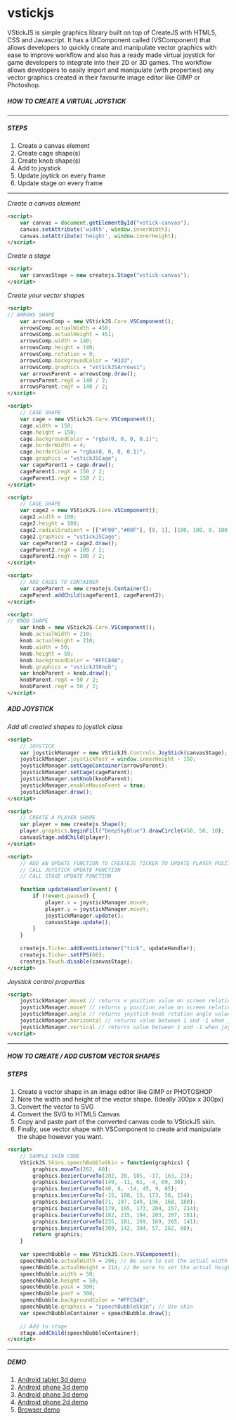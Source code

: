 # vstickjs
VStickJS is simple graphics library built on top of CreateJS with HTML5, CSS and Javascript. It has a UIComponent called (VSComponent) that allows developers to quickly create and manipulate vector graphics with ease to improve workflow and also has a ready made virtual joystick for game developers to integrate into their 2D or 3D games.  The workflow allows developers to easily import and manipulate (with properties) any vector graphics created in their favourite image editor like GIMP or Photoshop.

##### HOW TO CREATE A VIRTUAL JOYSTICK  
---
##### STEPS  
1. Create a canvas element  
2. Create cage shape(s)  
3. Create knob shape(s)  
4. Add to joystick  
5. Update joytick on every frame  
6. Update stage on every frame  

---
*Create a canvas element*   
```html
<script>
	var canvas = document.getElementById("vstick-canvas");
	canvas.setAttribute('width', window.innerWidth);
	canvas.setAttribute('height', window.innerHeight);
</script>
```
*Create a stage*  
```html
<script>
	var canvasStage = new createjs.Stage("vstick-canvas");
</script>
```
*Create your vector shapes*  
```html
<script>
// ARROWS SHAPE
	var arrowsComp = new VStickJS.Core.VSComponent();
	arrowsComp.actualWidth = 450;
	arrowsComp.actualHeight = 451;
	arrowsComp.width = 140;
	arrowsComp.height = 140;
	arrowsComp.rotation = 0;
	arrowsComp.backgroundColor = "#333";
	arrowsComp.graphics = "vstickJSArrows1";
	var arrowsParent = arrowsComp.draw();
	arrowsParent.regX = 140 / 2;
	arrowsParent.regY = 140 / 2;
</script>
```

```html
<script>
	// CAGE SHAPE
	var cage = new VStickJS.Core.VSComponent();
	cage.width = 150;
	cage.height = 150;
	cage.backgroundColor = "rgba(0, 0, 0, 0.1)";
	cage.borderWidth = 4;
	cage.borderColor = "rgba(0, 0, 0, 0.1)";
	cage.graphics = "vstickJSCage";
	var cageParent1 = cage.draw();
	cageParent1.regX = 150 / 2;
	cageParent1.regY = 150 / 2;
</script>
```

```html
<script>
	// CAGE SHAPE
	var cage2 = new VStickJS.Core.VSComponent();
	cage2.width = 100;
	cage2.height = 100;
	cage2.radialGradient = [["#F00","#00F"], [0, 1], [100, 100, 0, 100, 100, 200]];
	cage2.graphics = "vstickJSCage";
	var cageParent2 = cage2.draw();
	cageParent2.regX = 100 / 2;
	cageParent2.regY = 100 / 2;
</script>
```

```html
<script>
	// ADD CAGES TO CONTAINER
	var cageParent = new createjs.Container();
	cageParent.addChild(cageParent1, cageParent2);
</script>
```

```html
<script>
// KNOB SHAPE
	var knob = new VStickJS.Core.VSComponent();
	knob.actualWidth = 210;
	knob.actualHeight = 210;
	knob.width = 50;
	knob.height = 50;
	knob.backgroundColor = "#FFC84B";
	knob.graphics = "vstickJSKnob";
	var knobParent = knob.draw();
	knobParent.regX = 50 / 2;
	knobParent.regY = 50 / 2;
</script>
```

##### ADD JOYSTICK  
*Add all created shapes to joystick class*

```html
<script>
	// JOYSTICK
	var joystickManager = new VStickJS.Controls.JoyStick(canvasStage);
	joystickManager.joystickPosY = window.innerHeight - 150;
	joystickManager.setCageContainer(arrowsParent);
	joystickManager.setCage(cageParent);
	joystickManager.setKnob(knobParent);
	joystickManager.enableMouseEvent = true;
	joystickManager.draw();
</script>
```

```html
<script>
	// CREATE A PLAYER SHAPE
	var player = new createjs.Shape();
	player.graphics.beginFill("DeepSkyBlue").drawCircle(450, 50, 10);
	canvasStage.addChild(player);
</script>
```

```html
<script>
	// ADD AN UPDATE FUNCTION TO CREATEJS TICKER TO UPDATE PLAYER POSITION
	// CALL JOYSTICK UPDATE FUNCTION
	// CALL STAGE UPDATE FUNCTION
	
	function updateHandler(event) {
		if (!event.paused) {
			player.x = joystickManager.moveX;
			player.y = joystickManager.moveY;
			joystickManager.update();
		  	canvasStage.update();
		}
	}
	
	createjs.Ticker.addEventListener("tick", updateHandler);
	createjs.Ticker.setFPS(60);
	createjs.Touch.disable(canvasStage);
</script>
```

*Joystick control properties*
```html
<script>
	joystickManager.moveX // returns x position value on screen relative to joystick-knob x position.
	joystickManager.moveY // returns y position value on screen relative to joystick-knob y position.
	joystickManager.angle // returns joystick-knob rotation angle value.
	joystickManager.horizontal // returns value between 1 and -1 when joystick-knob moves horizontally.
	joystickManager.vertical // returns value between 1 and -1 when joystick-knob moves vertically.
</script>
```  

---
##### HOW TO CREATE / ADD CUSTOM VECTOR SHAPES  

##### STEPS  
1. Create a vector shape in an image editor like GIMP or PHOTOSHOP  
2. Note the width and height of the vector shape. (Ideally 300px x 300px)  
3. Convert the vector to SVG  
4. Convert the SVG to HTML5 Canvas  
5. Copy and paste part of the converted canvas code to VStickJS skin.
6. Finally, use vector shape with VSComponent to create and manipulate the shape however you want.  

```html
<script>
	// SAMPLE SKIN CODE
	VStickJS.Skins.speechBubbleSkin = function(graphics) {
	    graphics.moveTo(262, 60);
	    graphics.bezierCurveTo(282, 20, 185, -17, 163, 23);
	    graphics.bezierCurveTo(149, -11, 61, -4, 69, 30);
	    graphics.bezierCurveTo(40, 8, -14, 45, 9, 85);
	    graphics.bezierCurveTo(-15, 108, 15, 173, 58, 154);
	    graphics.bezierCurveTo(71, 197, 149, 196, 168, 180);
	    graphics.bezierCurveTo(179, 195, 173, 204, 157, 214);
	    graphics.bezierCurveTo(182, 215, 194, 203, 207, 181);
	    graphics.bezierCurveTo(235, 181, 269, 169, 265, 141);
	    graphics.bezierCurveTo(309, 142, 304, 57, 262, 60);
	    return graphics;
	}
	
	var speechBubble = new VStickJS.Core.VSComponent();
	speechBubble.actualWidth = 296; // Be sure to set the actual width as the one in your image editor
	speechBubble.actualHeight = 214; // Be sure to set the actual height as the one in your image editor
	speechBubble.width = 50;
	speechBubble.height = 50;
	speechBubble.posX = 300;
	speechBubble.posY = 300;
	speechBubble.backgroundColor = "#FFC84B";
	speechBubble.graphics = "speechBubbleSkin"; // Use skin
	var speechBubbleContainer = speechBubble.draw();
	
	// Add to stage
	stage.addChild(speechBubbleContainer);
</script>
```
---

##### DEMO  
1. [Android tablet 3d demo](https://www.youtube.com/watch?v=TTioUd08Juk)  
2. [Android phone 3d demo](https://www.youtube.com/watch?v=zfDbuSbUSM0)  
3. [Android phone 3d demo](https://www.youtube.com/watch?v=aXL5Um3O8Hc)  
4. [Android phone 2d demo](https://www.youtube.com/watch?v=_w-ijTpcw4Y)  
5. [Browser demo](https://www.youtube.com/watch?v=twU7gJF4nXM)  